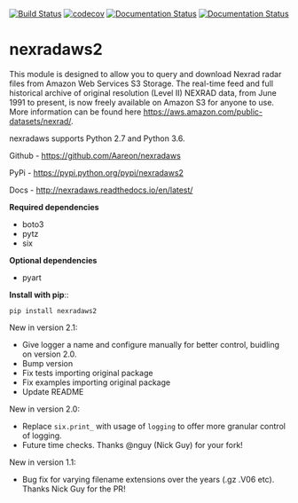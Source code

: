 [![Build Status](https://travis-ci.org/Aareon/nexradaws.svg?branch=master)](https://travis-ci.org/Aareon/nexradaws)   [![codecov](https://codecov.io/gh/Aareon/nexradaws/branch/master/graph/badge.svg)](https://codecov.io/gh/Aareon/nexradaws) [![Documentation Status](https://readthedocs.org/projects/nexradaws/badge/?version=latest)](http://nexradaws.readthedocs.io/en/latest/?badge=latest) [![Documentation Status](https://readthedocs.org/projects/nexradaws/badge/?version=devel)](http://nexradaws.readthedocs.io/en/devel/?badge=devel)
# nexradaws2
This module is designed to allow you to query and download Nexrad
radar files from Amazon Web Services S3 Storage. The real-time feed and full historical archive of original
resolution (Level II) NEXRAD data, from June 1991 to present, is now freely available on Amazon S3 for anyone to use.
More information can be found here https://aws.amazon.com/public-datasets/nexrad/.

nexradaws supports Python 2.7 and Python 3.6.

Github - https://github.com/Aareon/nexradaws

PyPi - https://pypi.python.org/pypi/nexradaws2

Docs - http://nexradaws.readthedocs.io/en/latest/

**Required dependencies**

* boto3
* pytz
* six

**Optional dependencies**

* pyart

**Install with pip**::

    pip install nexradaws2

New in version 2.1:
* Give logger a name and configure manually for better control, buidling on version 2.0.
* Bump version
* Fix tests importing original package
* Fix examples importing original package
* Update README

New in version 2.0:
* Replace `six.print_` with usage of `logging` to offer more granular control of logging.
* Future time checks. Thanks @nguy (Nick Guy) for your fork!

New in version 1.1:
* Bug fix for varying filename extensions over the years (.gz .V06 etc). Thanks Nick Guy for the PR!
